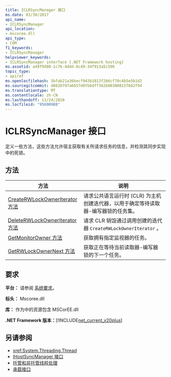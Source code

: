 ```yaml
---
title: ICLRSyncManager 接口
ms.date: 03/30/2017
api_name:
- ICLRSyncManager
api_location:
- mscoree.dll
api_type:
- COM
f1_keywords:
- ICLRSyncManager
helpviewer_keywords:
- ICLRSyncManager interface [.NET Framework hosting]
ms.assetid: a49f9d80-1c76-4ddd-8c49-34f913a5c596
topic_type:
- apiref
ms.openlocfilehash: 5bfab21a36becf943b1813f266cf70c4b5e5b1d2
ms.sourcegitcommit: d8020797a6657d0fbbdff362b80300815f682f94
ms.translationtype: MT
ms.contentlocale: zh-CN
ms.lasthandoff: 11/24/2020
ms.locfileid: "95690988"
---
```

# <a name="iclrsyncmanager-interface"></a>ICLRSyncManager 接口

定义一些方法，这些方法允许宿主获取有关所请求任务的信息，并检测其同步实现中的死锁。  
  
## <a name="methods"></a>方法  
  
|方法|说明|  
|------------|-----------------|  
|[CreateRWLockOwnerIterator 方法](iclrsyncmanager-createrwlockowneriterator-method.md)|请求公共语言运行时 (CLR) 为主机创建迭代器，以用于确定等待读取器-编写器锁的任务集。|  
|[DeleteRWLockOwnerIterator 方法](iclrsyncmanager-deleterwlockowneriterator-method.md)|请求 CLR 销毁通过调用创建的迭代器 `CreateRWLockOwnerIterator` 。|  
|[GetMonitorOwner 方法](iclrsyncmanager-getmonitorowner-method.md)|获取拥有指定监视器的任务。|  
|[GetRWLockOwnerNext 方法](iclrsyncmanager-getrwlockownernext-method.md)|获取正在等待当前读取器-编写器锁的下一个任务。|  
  
## <a name="requirements"></a>要求  

 **平台：** 请参阅 [系统要求](../../get-started/system-requirements.md)。  
  
 **标头：** Mscoree.dll  
  
 **库：** 作为中的资源包含 MSCorEE.dll  
  
 **.NET Framework 版本：**[!INCLUDE[net_current_v20plus](../../../../includes/net-current-v20plus-md.md)]  
  
## <a name="see-also"></a>另请参阅

- <xref:System.Threading.Thread>
- [IHostSyncManager 接口](ihostsyncmanager-interface.md)
- [托管和非托管线程处理](/previous-versions/dotnet/netframework-4.0/5s8ee185(v=vs.100))
- [承载接口](hosting-interfaces.md)
